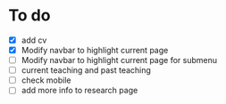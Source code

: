 # To do
- [x] add cv
- [x] Modify navbar to highlight current page
- [ ] Modify navbar to highlight current page for submenu
- [ ] current teaching and past teaching
- [ ] check mobile
- [ ] add more info to research page
